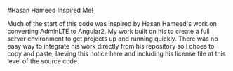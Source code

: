 #Hasan Hameed Inspired Me!

Much of the start of this code was inspired by Hasan Hameed's work on converting AdminLTE to Angular2. My work built on his to create a full server environment to get projects up and running quickly. There was no easy way to integrate his work directly from his repository so I choes to copy and paste, laeving this notice here and including his license file at this level of the source code.